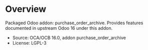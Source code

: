 # Overview

Packaged Odoo addon: purchase_order_archive. Provides features documented in upstream Odoo 16 under this addon.

- Source: OCA/OCB 16.0, addon purchase_order_archive
- License: LGPL-3
